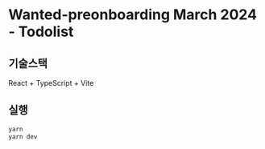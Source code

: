 # Wanted-preonboarding March 2024 - Todolist

## 기술스택

React + TypeScript + Vite

## 실행

```javascript
yarn
yarn dev
```
